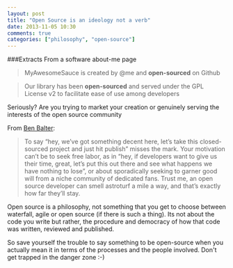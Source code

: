 ```yaml
---
layout: post
title: "Open Source is an ideology not a verb"
date: 2013-11-05 10:30
comments: true
categories: ["philosophy", "open-source"]
---
```


###Extracts From a software about-me page

> MyAwesomeSauce is created by @me and **open-sourced** on Github

> Our library has been **open-sourced** and served under the GPL License v2 to facilitate ease of use among developers

Seriously? Are you trying to market your creation or genuinely serving the interests of the open source community

From [Ben Balter][ben]:

> To say “hey, we’ve got something decent here, let’s take this closed-sourced project and just hit publish” misses the mark. Your motivation can’t be to seek free labor, as in “hey, if developers want to give us their time, great, let’s put this out there and see what happens we have nothing to lose”, or about sporadically seeking to garner good will from a niche community of dedicated fans. Trust me, an open source developer can smell astroturf a mile a way, and that’s exactly how far they’ll stay.

Open source is a philosophy, not something that you get to choose between waterfall, agile or open source (if there is such a thing). Its not about the code you write but rather, the procedure and democracy of how that code was written, reviewed and published. 

So save yourself the trouble to say something to be open-source when you actually mean it in terms of the processes and the people involved. Don't get trapped in the danger zone :-)

[ben]: http://ben.balter.com/2012/10/15/open-source-is-not-a-verb/